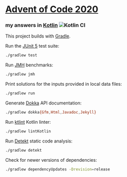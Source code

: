 # [Advent of Code 2020](https://adventofcode.com/2020)
### my answers in [Kotlin](https://www.kotlinlang.org/) ![Kotlin CI](https://github.com/ephemient/aoc2020/workflows/Kotlin%20CI/badge.svg)

This project builds with [Gradle](https://gradle.org/).

Run the [JUnit 5](https://junit.org/junit5/) test suite:

```sh
./gradlew test
```

Run [JMH](https://openjdk.java.net/projects/code-tools/jmh/) benchmarks:

```sh
./gradlew jmh
```

Print solutions for the inputs provided in local data files:

```sh
./gradlew run
```

Generate [Dokka](https://github.com/Kotlin/dokka) API documentation:

```sh
./gradlew dokka{Gfm,Html,Javadoc,Jekyll}
```

Run [ktlint](https://ktlint.github.io/) Kotlin linter:

```sh
./gradlew lintKotlin
```

Run [Detekt](https://detekt.github.io/) static code analysis:

```sh
./gradlew detekt
```

Check for newer versions of dependencies:

```sh
./gradlew dependencyUpdates -Drevision=release
```
